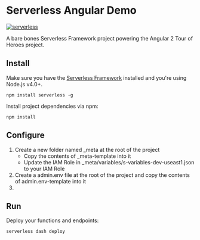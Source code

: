 # Serverless Angular Demo

[![serverless](http://public.serverless.com/badges/v3.svg)](http://www.serverless.com)

A bare bones Serverless Framework project powering the Angular 2 Tour of Heroes project.

## Install

Make sure you have the [Serverless Framework](http://www.serverless.com) installed and you're using Node.js v4.0+. 
```
npm install serverless -g
```

Install project dependencies via npm:
```
npm install
```

## Configure
1. Create a new folder named _meta at the root of the project
	- Copy the contents of _meta-template into it
	- Update the IAM Role in _meta/variables/s-variables-dev-useast1.json to your IAM Role
2. Create a admin.env file at the root of the project and copy the contents of admin.env-template into it
3. 

## Run
Deploy your functions and endpoints:
```
serverless dash deploy
```